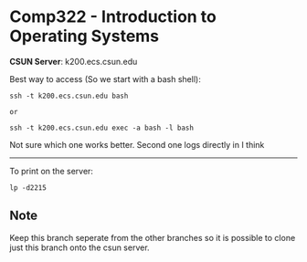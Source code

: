 # Comp322 - Introduction to Operating Systems

**CSUN Server**: k200.ecs.csun.edu

Best way to access (So we start with a bash shell):

    ssh -t k200.ecs.csun.edu bash

    or

    ssh -t k200.ecs.csun.edu exec -a bash -l bash

Not sure which one works better. Second one logs directly in I think

---

To print on the server:

    lp -d2215


## Note

Keep this branch seperate from the other branches so it is possible to clone just this branch onto the csun server.
